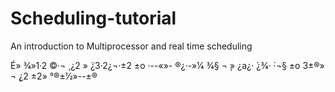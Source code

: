 # Scheduling-tutorial
An introduction to Multiprocessor and real time scheduling

É» 3⁄4»1·2 ©·¬ ̧
¿2 » ̈¿3·2¿¬·±2 ±o ·--«»- ®¿·-»1⁄4 3⁄4§ ¬ ̧» ¿a¿· ́¿3⁄4· ́·¬§ ±o 3±®» ¬ ̧¿2 ±2» °®±1⁄2»--±®
